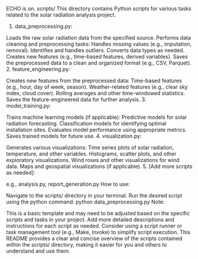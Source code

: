 ECHO is on.
scripts/
This directory contains Python scripts for various tasks related to the solar radiation analysis project.

1. data_preprocessing.py:

Loads the raw solar radiation data from the specified source.
Performs data cleaning and preprocessing tasks:
Handles missing values (e.g., imputation, removal).
Identifies and handles outliers.
Converts data types as needed.
Creates new features (e.g., time-based features, derived variables).
Saves the preprocessed data to a clean and organized format (e.g., CSV, Parquet).
2. feature_engineering.py:

Creates new features from the preprocessed data:
Time-based features (e.g., hour, day of week, season).
Weather-related features (e.g., clear sky index, cloud cover).
Rolling averages and other time-windowed statistics.
Saves the feature-engineered data for further analysis.
3. model_training.py:

Trains machine learning models (if applicable):
Predictive models for solar radiation forecasting.
Classification models for identifying optimal installation sites.
Evaluates model performance using appropriate metrics.
Saves trained models for future use.
4. visualization.py:

Generates various visualizations:
Time series plots of solar radiation, temperature, and other variables.
Histograms, scatter plots, and other exploratory visualizations.
Wind roses and other visualizations for wind data.
Maps and geospatial visualizations (if applicable).
5. [Add more scripts as needed]:

e.g., analysis.py, report_generation.py
How to use:

Navigate to the scripts/ directory in your terminal.
Run the desired script using the python command: python data_preprocessing.py
Note:

This is a basic template and may need to be adjusted based on the specific scripts and tasks in your project.
Add more detailed descriptions and instructions for each script as needed.
Consider using a script runner or task management tool (e.g., Make, Invoke) to simplify script execution.
This README provides a clear and concise overview of the scripts contained within the scripts/ directory, making it easier for you and others to understand and use them.